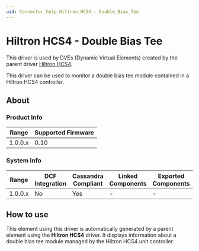 ```yaml
---
uid: Connector_help_Hiltron_HCS4_-_Double_Bias_Tee
---
```


# Hiltron HCS4 - Double Bias Tee

This driver is used by DVEs (Dynamic Virtual Elements) created by the parent driver [Hiltron HCS4](xref:Connector_help_Hiltron_HCS4).

This driver can be used to monitor a double bias tee module contained in a Hiltron HCS4 controller.

## About

### Product Info

| **Range** | **Supported Firmware** |
|-----------|------------------------|
| 1.0.0.x   | 0.10                   |

### System Info

| **Range** | **DCF Integration** | **Cassandra Compliant** | **Linked Components** | **Exported Components** |
|-----------|---------------------|-------------------------|-----------------------|-------------------------|
| 1.0.0.x   | No                  | Yes                     | \-                    | \-                      |

## How to use

This element using this driver is automatically generated by a parent element using the **Hiltron HCS4** driver. It displays information about a double bias tee module managed by the Hiltron HCS4 unit controller.
